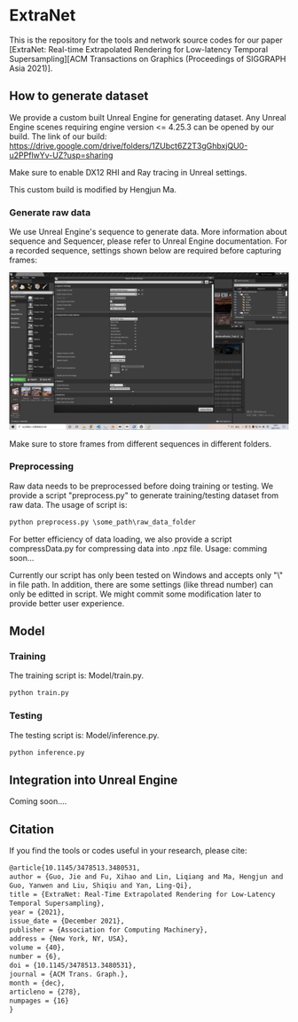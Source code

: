 # ExtraNet
This is the repository for the tools and network source codes for our paper [ExtraNet: Real-time Extrapolated Rendering for Low-latency Temporal Supersampling][ACM Transactions on Graphics (Proceedings of SIGGRAPH Asia 2021)].

## How to generate dataset
We provide a custom built Unreal Engine for generating dataset. Any Unreal Engine scenes requiring engine version <= 4.25.3 can be opened by our build.
The link of our build: https://drive.google.com/drive/folders/1ZUbct6Z2T3gGhbxjQU0-u2PPflwYv-UZ?usp=sharing

Make sure to enable DX12 RHI and Ray tracing in Unreal settings.

This custom build is modified by Hengjun Ma.
### Generate raw data
We use Unreal Engine's sequence to generate data. More information about sequence and Sequencer, please refer to Unreal Engine documentation.
For a recorded sequence, settings shown below are required before capturing frames:

![ue](ue.png)


Make sure to store frames from different sequences in different folders.  

### Preprocessing
Raw data needs to be preprocessed before doing training or testing. We provide a script "preprocess.py" to generate training/testing dataset from raw data.
The usage of script is:
```python
python preprocess.py \some_path\raw_data_folder
```
For better efficiency of data loading, we also provide a script compressData.py for compressing data into .npz file. 
Usage: comming soon...


Currently our script has only been tested on Windows and accepts only "\\" in file path. In addition, there are some settings (like thread number) can only be editted in script. We might commit some modification later to provide better user experience.

## Model
### Training
The training script is: Model/train.py.
```python
python train.py
```
### Testing
The testing script is: Model/inference.py.
```python
python inference.py
```
## Integration into Unreal Engine
Coming soon....


## Citation
If you find the tools or codes useful in your research, please cite:
```
@article{10.1145/3478513.3480531,
author = {Guo, Jie and Fu, Xihao and Lin, Liqiang and Ma, Hengjun and Guo, Yanwen and Liu, Shiqiu and Yan, Ling-Qi},
title = {ExtraNet: Real-Time Extrapolated Rendering for Low-Latency Temporal Supersampling},
year = {2021},
issue_date = {December 2021},
publisher = {Association for Computing Machinery},
address = {New York, NY, USA},
volume = {40},
number = {6},
doi = {10.1145/3478513.3480531},
journal = {ACM Trans. Graph.},
month = {dec},
articleno = {278},
numpages = {16}
}
```



